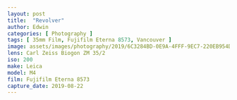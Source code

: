 ```yaml
---
layout: post
title:  "Revolver"
author: Edwin
categories: [ Photography ]
tags: [ 35mm Film, Fujifilm Eterna 8573, Vancouver ]
image: assets/images/photography/2019/6C3284BD-0E9A-4FFF-9EC7-220EB954D1A1.jpeg
lens: Carl Zeiss Biogon ZM 35/2
iso: 200
make: Leica
model: M4
film: Fujifilm Eterna 8573
capture_date: 2019-08-22
---
```

